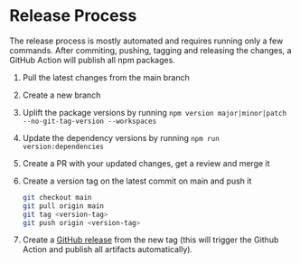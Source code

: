 # Release Process

The release process is mostly automated and requires running only a few commands. After commiting, pushing, tagging and releasing the changes, a GitHub Action will publish all npm packages.

1. Pull the latest changes from the main branch
2. Create a new branch
3. Uplift the package versions by running `npm version major|minor|patch --no-git-tag-version --workspaces`
4. Update the dependency versions by running `npm run version:dependencies`
5. Create a PR with your updated changes, get a review and merge it
6. Create a version tag on the latest commit on main and push it

    ```bash
    git checkout main
    git pull origin main
    git tag <version-tag>
    git push origin <version-tag>
    ```

7. Create a [GitHub release](https://github.com/TypeFox/typir/releases) from the new tag (this will trigger the Github Action and publish all artifacts automatically).
